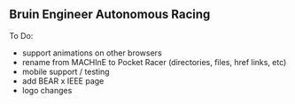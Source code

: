 ## Bruin Engineer Autonomous Racing

To Do:
- support animations on other browsers
- rename from MACHInE to Pocket Racer (directories, files, href links, etc)
- mobile support / testing 
- add BEAR x IEEE page
- logo changes
